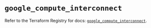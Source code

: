 # `google_compute_interconnect`

Refer to the Terraform Registry for docs: [`google_compute_interconnect`](https://registry.terraform.io/providers/hashicorp/google-beta/6.11.0/docs/resources/google_compute_interconnect).
